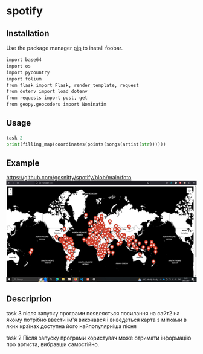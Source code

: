 # spotify


## Installation

Use the package manager [pip](https://pip.pypa.io/en/stable/) to install foobar.

```bash
import base64
import os
import pycountry
import folium
from flask import Flask, render_template, request
from dotenv import load_dotenv
from requests import post, get
from geopy.geocoders import Nominatim
```

## Usage

```python
task 2
print(filling_map(coordinates(points(songs(artist(str))))))
```

## Example
https://github.com/gosnitty/spotify/blob/main/foto
![App Screenshot](song_location.jpg)

## Descriprion
task 3 після запуску програми появляється посилання на сайт2 на якому потрібно ввести ім'я виконався і виведеться карта з мітками в яких країнах доступна його найпопулярніша пісня

task 2 Після запуску програми користувач може отримати інформацію про артиста, вибравши самостійно.
